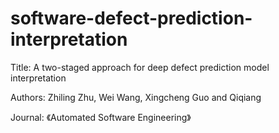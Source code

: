 # software-defect-prediction-interpretation
Title: A two-staged approach for deep defect prediction model interpretation

Authors: Zhiling Zhu, Wei Wang, Xingcheng Guo and Qiqiang 

Journal: 《Automated Software Engineering》
